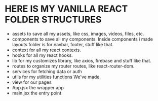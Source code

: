 # HERE IS MY VANILLA REACT FOLDER STRUCTURES
- assets
  to save all my assets, like css, images, videos, files, etc.
- components
  to save all my components. Inside components i made layouts folder is for navbar, footer, stuff like that.
- context
  for all my react contexts.
- hooks
  for all my react hooks.
- lib
  for my customizes library, like axios, firebase and stuff like that.
- routes
  to organize my router routes, like react-router-dom.
- services
  for fetching data or auth
- utils
  for my utilities functions We've made.
- view
  for our pages 
- App.jsx
  the wrapper app
- main.jsx
  the entry point